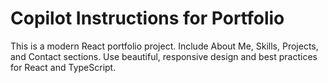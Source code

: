 # Copilot Instructions for Portfolio

<!-- Use this file to provide workspace-specific custom instructions to Copilot. For more details, visit https://code.visualstudio.com/docs/copilot/copilot-customization#_use-a-githubcopilotinstructionsmd-file -->

This is a modern React portfolio project. Include About Me, Skills, Projects, and Contact sections. Use beautiful, responsive design and best practices for React and TypeScript.
